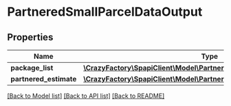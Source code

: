 # PartneredSmallParcelDataOutput

## Properties
Name | Type | Description | Notes
------------ | ------------- | ------------- | -------------
**package_list** | [**\CrazyFactory\SpapiClient\Model\PartneredSmallParcelPackageOutputList**](PartneredSmallParcelPackageOutputList.md) |  | 
**partnered_estimate** | [**\CrazyFactory\SpapiClient\Model\PartneredEstimate**](PartneredEstimate.md) |  | [optional] 

[[Back to Model list]](../README.md#documentation-for-models) [[Back to API list]](../README.md#documentation-for-api-endpoints) [[Back to README]](../README.md)


